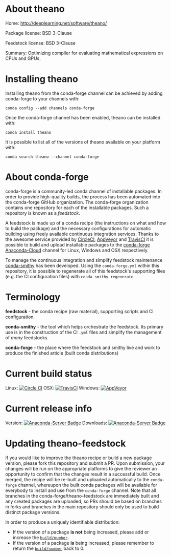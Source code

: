 About theano
============

Home: http://deeplearning.net/software/theano/

Package license: BSD 3-Clause

Feedstock license: BSD 3-Clause

Summary: Optimizing compiler for evaluating mathematical expressions on CPUs and GPUs.



Installing theano
=================

Installing theano from the conda-forge channel can be achieved by adding conda-forge to your channels with:

```
conda config --add channels conda-forge
```

Once the conda-forge channel has been enabled, theano can be installed with:

```
conda install theano
```

It is possible to list all of the versions of theano available on your platform with:

```
conda search theano --channel conda-forge
```


About conda-forge
=================

conda-forge is a community-led conda channel of installable packages.
In order to provide high-quality builds, the process has been automated into the
conda-forge GitHub organization. The conda-forge organization contains one repository
for each of the installable packages. Such a repository is known as a *feedstock*.

A feedstock is made up of a conda recipe (the instructions on what and how to build
the package) and the necessary configurations for automatic building using freely
available continuous integration services. Thanks to the awesome service provided by
[CircleCI](https://circleci.com/), [AppVeyor](http://www.appveyor.com/)
and [TravisCI](https://travis-ci.org/) it is possible to build and upload installable
packages to the [conda-forge](https://anaconda.org/conda-forge)
[Anaconda-Cloud](http://docs.anaconda.org/) channel for Linux, Windows and OSX respectively.

To manage the continuous integration and simplify feedstock maintenance
[conda-smithy](http://github.com/conda-forge/conda-smithy) has been developed.
Using the ``conda-forge.yml`` within this repository, it is possible to regenerate all of
this feedstock's supporting files (e.g. the CI configuration files) with ``conda smithy regenerate``.


Terminology
===========

**feedstock** - the conda recipe (raw material), supporting scripts and CI configuration.

**conda-smithy** - the tool which helps orchestrate the feedstock.
                   Its primary use is in the construction of the CI ``.yml`` files
                   and simplify the management of *many* feedstocks.

**conda-forge** - the place where the feedstock and smithy live and work to
                  produce the finished article (built conda distributions)

Current build status
====================

Linux: [![Circle CI](https://circleci.com/gh/conda-forge/theano-feedstock.svg?style=shield)](https://circleci.com/gh/conda-forge/theano-feedstock)
OSX: [![TravisCI](https://travis-ci.org/conda-forge/theano-feedstock.svg?branch=master)](https://travis-ci.org/conda-forge/theano-feedstock)
Windows: [![AppVeyor](https://ci.appveyor.com/api/projects/status/github/conda-forge/theano-feedstock?svg=True)](https://ci.appveyor.com/project/conda-forge/theano-feedstock/branch/master)

Current release info
====================
Version: [![Anaconda-Server Badge](https://anaconda.org/conda-forge/theano/badges/version.svg)](https://anaconda.org/conda-forge/theano)
Downloads: [![Anaconda-Server Badge](https://anaconda.org/conda-forge/theano/badges/downloads.svg)](https://anaconda.org/conda-forge/theano)


Updating theano-feedstock
=========================

If you would like to improve the theano recipe or build a new
package version, please fork this repository and submit a PR. Upon submission,
your changes will be run on the appropriate platforms to give the reviewer an
opportunity to confirm that the changes result in a successful build. Once
merged, the recipe will be re-built and uploaded automatically to the
`conda-forge` channel, whereupon the built conda packages will be available for
everybody to install and use from the `conda-forge` channel.
Note that all branches in the conda-forge/theano-feedstock are
immediately built and any created packages are uploaded, so PRs should be based
on branches in forks and branches in the main repository should only be used to
build distinct package versions.

In order to produce a uniquely identifiable distribution:
 * If the version of a package **is not** being increased, please add or increase
   the [``build/number``](http://conda.pydata.org/docs/building/meta-yaml.html#build-number-and-string).
 * If the version of a package **is** being increased, please remember to return
   the [``build/number``](http://conda.pydata.org/docs/building/meta-yaml.html#build-number-and-string)
   back to 0.
